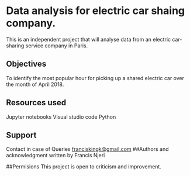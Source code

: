 # Data analysis for electric car shaing company.
This is an independent project that will analyse data from an electric car-sharing service company in Paris.

## Objectives
To identify the most popular hour for picking up a shared electric car over the month of April 2018.

## Resources used
Jupyter notebooks
Visual studio code
Python
## Support
Contact in case of Queries
franciskingk@gmail.com
##Authors and acknowledgment
written by Francis Njeri 

##Permisions
This project is open to criticism and improvement. 